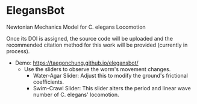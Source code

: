 # ElegansBot
Newtonian Mechanics Model for C. elegans Locomotion

Once its DOI is assigned, the source code will be uploaded and the recommended citation method for this work will be provided (currently in process).

- Demo: https://taegonchung.github.io/elegansbot/
    - Use the sliders to observe the worm's movement changes.
        - Water-Agar Slider: Adjust this to modify the ground's frictional coefficients.
        - Swim-Crawl Slider: This slider alters the period and linear wave number of C. elegans' locomotion.

